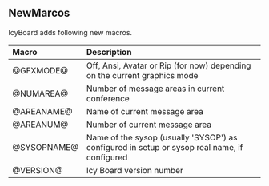 ## NewMarcos

IcyBoard adds following new macros.

| Macro | Description | 
| :--- | :--- |
| @GFXMODE@ |  Off, Ansi, Avatar or Rip (for now) depending on the current graphics mode |
| @NUMAREA@ | Number of message areas in current conference |
| @AREANAME@ | Name of current message area |
| @AREANUM@ | Number of current message area |
| @SYSOPNAME@ | Name of the sysop (usually 'SYSOP') as configured in setup or sysop real name, if configured |
| @VERSION@ | Icy Board version number |

